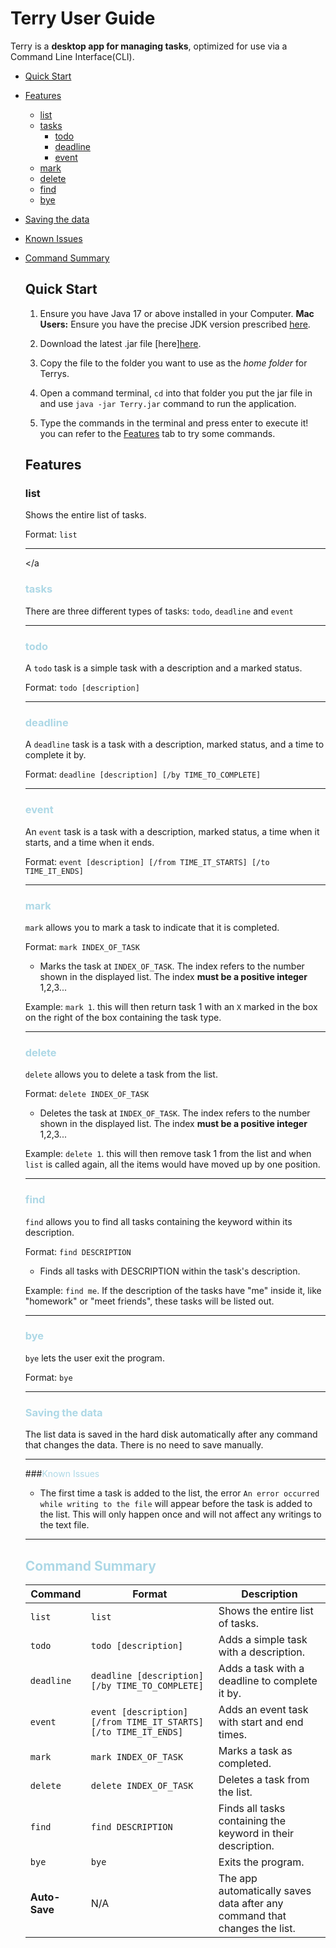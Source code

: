 # Terry User Guide

Terry is a **desktop app for managing tasks**, optimized for use via a Command Line Interface(CLI).

- [Quick Start](#anchor-point-quick-start)
- [Features](#anchor-point-features)
    - [list](#anchor-point-list)
    - [tasks](#anchor-point-add)
        - [todo](#anchor-point-todo)
        - [deadline](#anchor-point-deadline)
        - [event](#anchor-point-event)
    - [mark](#anchor-point-mark)
    - [delete](#anchor-point-delete)
    - [find](#anchor-point-find)
    - [bye](#anchor-point-bye)
- [Saving the data](#anchor-point-save)
- [Known Issues](#anchor-point-issues)
- [Command Summary](#anchor-point-summary)

  <a name="anchor-point-quick-start"></a>
  ## Quick Start
  1. Ensure you have Java 17 or above installed in your Computer.
     **Mac Users:** Ensure you have the precise JDK version prescribed <a href="https://se-education.org/guides/tutorials/javaInstallationMac.html" target="_blank">here</a>.

  2. Download the latest .jar file [here]<a href="<fill here later when get jar!!>" target="_blank">here</a>.

  3. Copy the file to the folder you want to use as the _home folder_ for Terrys.

  4. Open a command terminal, `cd` into that folder you put the jar file in and use `java -jar Terry.jar` command to run the application.

  5. Type the commands in the terminal and press enter to execute it! you can refer to the [Features](#anchor-point-features) tab to try some commands.

  <a name="anchor-point-features"></a>
  ## Features
  ### list
  Shows the entire list of tasks.

  Format: `list`

  ---

  <a name="anchor-point-tasks"></a
  ### <span style="color: #ADD8E6;">tasks</span>
  There are three different types of tasks: `todo`, `deadline` and `event`

  ---

  <a name="anchor-point-todo"></a>
  ### <span style="color: #ADD8E6;">todo </span>
  A `todo` task is a simple task with a description and a marked status.

  Format: `todo [description]`

  ---

  <a name="anchor-point-deadline"></a>
  ### <span style="color: #ADD8E6;">deadline</span>
  A `deadline` task is a task with a description, marked status, and a time to complete it by.

  Format: `deadline [description] [/by TIME_TO_COMPLETE]`

  ---

  <a name="anchor-point-event"></a>
  ### <span style="color: #ADD8E6;">event</span>
  An `event` task is a task with a description, marked status, a time when it starts, and a time when it ends.

  Format: `event [description] [/from TIME_IT_STARTS] [/to TIME_IT_ENDS]`

  ---

  <a name="anchor-point-mark"></a>
  ### <span style="color: #ADD8E6;">mark </span>
  `mark` allows you to mark a task to indicate that it is completed.

  Format: `mark INDEX_OF_TASK`
  - Marks the task at `INDEX_OF_TASK`. The index refers to the number shown in the displayed list. The index **must be a positive integer** 1,2,3...

  Example: `mark 1`. this will then return task 1 with an `X` marked in the box on the right of the box containing the task type.

  ---

  <a name="anchor-point-delete"></a>
  ### <span style="color: #ADD8E6;">delete</span>
  `delete` allows you to delete a task from the list.

  Format: `delete INDEX_OF_TASK`
  - Deletes the task at `INDEX_OF_TASK`. The index refers to the number shown in the displayed list. The index **must be a positive integer** 1,2,3...

  Example: `delete 1`. this will then remove task 1 from the list and when `list` is called again, all the items would have moved up by one position.

  ---

  <a name="anchor-point-find"></a>
  ### <span style="color: #ADD8E6;">find</span>
  `find` allows you to find all tasks containing the keyword within its description.

  Format: `find DESCRIPTION`
  - Finds all tasks with DESCRIPTION within the task's description.

  Example: `find me`. If the description of the tasks have "me" inside it, like "homework" or "meet friends", these tasks will be listed out.

  ---

  <a name="anchor-point-bye"></a>
  ### <span style="color: #ADD8E6;">bye</span>
  `bye` lets the user exit the program.

  Format: `bye`
    
  ---

  <a name="anchor-point-save"></a>
  ### <span style="color: #ADD8E6;">Saving the data</span>
  The list data is saved in the hard disk automatically after any command that changes the data. There is no need to save manually.

  ---

  <a name="anchor-point-quick-start"></a>
  ###<span style="color: #ADD8E6;">Known Issues</span>
  - The first time a task is added to the list, the error `An error occurred while writing to the file` will appear before 
  the task is added to the list. This will only happen once and will not affect any writings to the text file.

  ---

    <a name="anchor-point-summary"></a>
    ## <span style="color: #ADD8E6;">Command Summary</span>

    | Command       | Format                                      | Description                                                                 |
    |---------------|---------------------------------------------|-----------------------------------------------------------------------------|
    | `list`        | `list`                                     | Shows the entire list of tasks.                                            |
    | `todo`        | `todo [description]`                       | Adds a simple task with a description.                                     |
    | `deadline`    | `deadline [description] [/by TIME_TO_COMPLETE]` | Adds a task with a deadline to complete it by.                             |
    | `event`       | `event [description] [/from TIME_IT_STARTS] [/to TIME_IT_ENDS]` | Adds an event task with start and end times.                               |
    | `mark`        | `mark INDEX_OF_TASK`                       | Marks a task as completed.                                                 |
    | `delete`      | `delete INDEX_OF_TASK`                     | Deletes a task from the list.                                              |
    | `find`        | `find DESCRIPTION`                         | Finds all tasks containing the keyword in their description.               |
    | `bye`         | `bye`                                      | Exits the program.                                                         |
    | **Auto-Save** | N/A                                        | The app automatically saves data after any command that changes the list.  |
    


